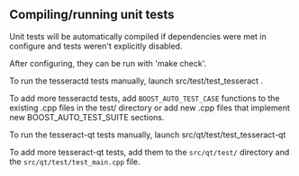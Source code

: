 Compiling/running unit tests
------------------------------------

Unit tests will be automatically compiled if dependencies were met in configure
and tests weren't explicitly disabled.

After configuring, they can be run with 'make check'.

To run the tesseractd tests manually, launch src/test/test_tesseract .

To add more tesseractd tests, add `BOOST_AUTO_TEST_CASE` functions to the existing
.cpp files in the test/ directory or add new .cpp files that
implement new BOOST_AUTO_TEST_SUITE sections.

To run the tesseract-qt tests manually, launch src/qt/test/test_tesseract-qt

To add more tesseract-qt tests, add them to the `src/qt/test/` directory and
the `src/qt/test/test_main.cpp` file.

